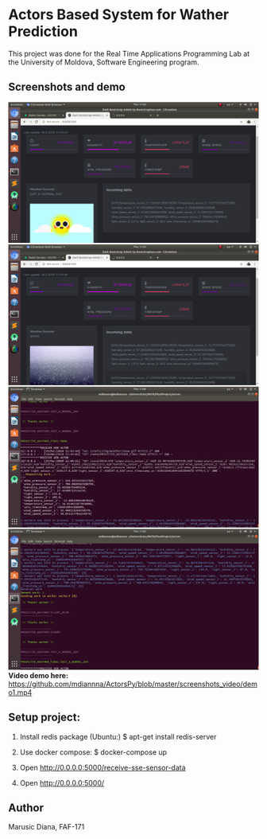 # Actors Based System for Wather Prediction
This project was done for the Real Time Applications Programming Lab at the University of Moldova, Software Engineering program.

## Screenshots and demo
![Screenshot 1](https://github.com/mdiannna/ActorsPy/blob/master/screenshots_video/s1.png?raw=true)
![Screenshot 2](https://github.com/mdiannna/ActorsPy/blob/master/screenshots_video/s2.png?raw=true)
![Screenshot 3](https://github.com/mdiannna/ActorsPy/blob/master/screenshots_video/s3.png?raw=true)
![Screenshot 4](https://github.com/mdiannna/ActorsPy/blob/master/screenshots_video/s4.png?raw=true)
**Video demo here:** https://github.com/mdiannna/ActorsPy/blob/master/screenshots_video/demo1.mp4

## Setup project: 
1. Install redis package
   (Ubuntu:)
   $ apt-get install redis-server 

2. Use docker compose:
$ docker-compose up

3. Open http://0.0.0.0:5000/receive-sse-sensor-data
4. Open http://0.0.0.0:5000/

## Author
Marusic Diana, FAF-171
